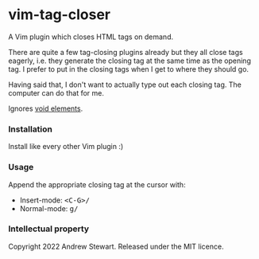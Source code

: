 # vim-tag-closer

A Vim plugin which closes HTML tags on demand.

There are quite a few tag-closing plugins already but they all close tags eagerly, i.e. they generate the closing tag at the same time as the opening tag.  I prefer to put in the closing tags when I get to where they should go.

Having said that, I don't want to actually type out each closing tag.  The computer can do that for me.

Ignores [void elements](https://html.spec.whatwg.org/multipage/syntax.html#void-elements).


### Installation

Install like every other Vim plugin :)


### Usage

Append the appropriate closing tag at the cursor with:

- Insert-mode: <kbd>\<C-G>/</kbd>
- Normal-mode: <kbd>g/</kbd>


### Intellectual property

Copyright 2022 Andrew Stewart.  Released under the MIT licence.
